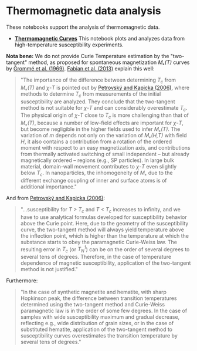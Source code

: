 # Thermomagnetic data analysis

These notebooks support the analysis of thermomagnetic data.

- [**Thermomagnetic Curves**](./high_T_susceptibility.ipynb) This notebook plots and
  analyzes data from high-temperature susceptibility experiments.

**Nota bene:** We do not provide Curie Temperature estimation by the "two-tangent"
method, as proposed for spontaneous magnetization *Mₛ(T)* curves by
[Grommé et al. (1969)](https://doi.org/10.1029/JB074i022p05277).
[Fabian et al. (2013)](https://doi.org/10.1029/2012GC004440) explain this well:

> "The importance of the difference between determining *T<sub>c</sub>* from *Mₛ(T)* and *χ-T* is pointed out by [Petrovský and Kapicka (2006)](https://doi.org/10.1029/2006JB004507), where methods to determine *T<sub>c</sub>* from measurements of the initial susceptibility are analyzed. They conclude that the two-tangent method is not suitable for *χ-T* and can considerably overestimate *T<sub>c</sub>*. The physical origin of *χ-T* close to *T<sub>c</sub>* is more challenging than that of *Mₛ(T)*, because a number of low-field effects are important for *χ-T*, but become negligible in the higher fields used to infer *Mₛ(T)*. The variation of *m* depends not only on the variation of *Mₛ(H,T)* with field *H*, it also contains a contribution from a rotation of the ordered moment with respect to an easy magnetization axis, and contributions from thermally activated switching of small independent – but already magnetically ordered – regions (e.g., SP particles). In large bulk material, domain-wall movement contributes to *χ-T* even slightly below *T<sub>c</sub>*. In nanoparticles, the inhomogeneity of *Mₛ* due to the different exchange coupling of inner and surface atoms is of additional importance."

And from [Petrovský and Kapicka (2006)](https://doi.org/10.1029/2006JB004507):

> "...susceptibility for *T > T<sub>c</sub>* and *T < T<sub>c</sub>* increases to infinity, and we have to use analytical formulas developed for susceptibility behavior above the Curie point. Here, due to the geometry of the susceptibility curve, the two-tangent method will always yield temperature above the inflection point, which is higher than the temperature at which the substance starts to obey the paramagnetic Curie-Weiss law. The resulting error in *T<sub>c</sub>* (or *T<sub>N</sub><sup>1</sup>*) can be on the order of several degrees to several tens of degrees. Therefore, in the case of temperature dependence of magnetic susceptibility, application of the two-tangent method is not justified."

Furthermore:

> "In the case of synthetic magnetite and hematite, with sharp Hopkinson peak, the difference between transition temperatures determined using the two-tangent method and Curie-Weiss paramagnetic law is in the order of some few degrees. In the case of samples with wide susceptibility maximum and gradual decrease, reflecting e.g., wide distribution of grain sizes, or in the case of substituted hematite, application of the two-tangent method to susceptibility curves overestimates the transition temperature by several tens of degrees."